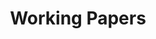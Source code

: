 ---
title: Working Papers
cms_exclude: true

# View.
view: citation

# Optional header image (relative to `static/media/` folder).
banner:
  caption: ''
  image: ''
--- 